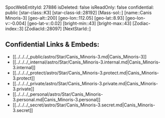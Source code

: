 ﻿---
location: [8.93,112.05,200]
type: Star
tags:
- astro/Star

---
SpocWebEntityId: 27886
isDeleted: false
isReadOnly: false
confidential: public
[star-class::K3]
[star-class-id::28192]
[Mass-sol::]
[name::Canis Minoris-3]
[geo-alt::200]
[geo-lon::112.05]
[geo-lat::8.93]
[geo-lon-v::-0.004]
[geo-lat-v::0.02]
[bright-min::43]
[bright-max::43]
[Zodiac-index::3]
[ZodiacId::28097]
[NextStarId::]



## Confidential Links & Embeds: 
- [[../../../_public/astro/Star/Canis_Minoris-3.md|Canis_Minoris-3]] 
- [[../../../_internal/astro/Star/Canis_Minoris-3.internal.md|Canis_Minoris-3.internal]] 
- [[../../../_protect/astro/Star/Canis_Minoris-3.protect.md|Canis_Minoris-3.protect]] 
- [[../../../_private/astro/Star/Canis_Minoris-3.private.md|Canis_Minoris-3.private]] 
- [[../../../_personal/astro/Star/Canis_Minoris-3.personal.md|Canis_Minoris-3.personal]] 
- [[../../../_secret/astro/Star/Canis_Minoris-3.secret.md|Canis_Minoris-3.secret]]

